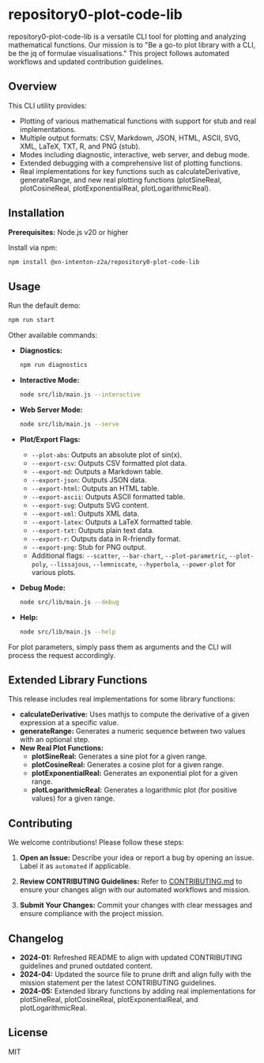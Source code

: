 # repository0-plot-code-lib

repository0-plot-code-lib is a versatile CLI tool for plotting and analyzing mathematical functions. Our mission is to "Be a go-to plot library with a CLI, be the jq of formulae visualisations." This project follows automated workflows and updated contribution guidelines.

## Overview

This CLI utility provides:

- Plotting of various mathematical functions with support for stub and real implementations.
- Multiple output formats: CSV, Markdown, JSON, HTML, ASCII, SVG, XML, LaTeX, TXT, R, and PNG (stub).
- Modes including diagnostic, interactive, web server, and debug mode.
- Extended debugging with a comprehensive list of plotting functions.
- Real implementations for key functions such as calculateDerivative, generateRange, and new real plotting functions (plotSineReal, plotCosineReal, plotExponentialReal, plotLogarithmicReal).

## Installation

**Prerequisites:** Node.js v20 or higher

Install via npm:

```bash
npm install @xn-intenton-z2a/repository0-plot-code-lib
```

## Usage

Run the default demo:

```bash
npm run start
```

Other available commands:

- **Diagnostics:**
  ```bash
  npm run diagnostics
  ```

- **Interactive Mode:**
  ```bash
  node src/lib/main.js --interactive
  ```

- **Web Server Mode:**
  ```bash
  node src/lib/main.js --serve
  ```

- **Plot/Export Flags:**
  - `--plot-abs`: Outputs an absolute plot of sin(x).
  - `--export-csv`: Outputs CSV formatted plot data.
  - `--export-md`: Outputs a Markdown table.
  - `--export-json`: Outputs JSON data.
  - `--export-html`: Outputs an HTML table.
  - `--export-ascii`: Outputs ASCII formatted table.
  - `--export-svg`: Outputs SVG content.
  - `--export-xml`: Outputs XML data.
  - `--export-latex`: Outputs a LaTeX formatted table.
  - `--export-txt`: Outputs plain text data.
  - `--export-r`: Outputs data in R-friendly format.
  - `--export-png`: Stub for PNG output.
  - Additional flags: `--scatter`, `--bar-chart`, `--plot-parametric`, `--plot-poly`, `--lissajous`, `--lemniscate`, `--hyperbola`, `--power-plot` for various plots.

- **Debug Mode:**
  ```bash
  node src/lib/main.js --debug
  ```

- **Help:**
  ```bash
  node src/lib/main.js --help
  ```

For plot parameters, simply pass them as arguments and the CLI will process the request accordingly.

## Extended Library Functions

This release includes real implementations for some library functions:

- **calculateDerivative:** Uses mathjs to compute the derivative of a given expression at a specific value.
- **generateRange:** Generates a numeric sequence between two values with an optional step.
- **New Real Plot Functions:**
  - **plotSineReal:** Generates a sine plot for a given range.
  - **plotCosineReal:** Generates a cosine plot for a given range.
  - **plotExponentialReal:** Generates an exponential plot for a given range.
  - **plotLogarithmicReal:** Generates a logarithmic plot (for positive values) for a given range.

## Contributing

We welcome contributions! Please follow these steps:

1. **Open an Issue:**
   Describe your idea or report a bug by opening an issue. Label it as `automated` if applicable.

2. **Review CONTRIBUTING Guidelines:**
   Refer to [CONTRIBUTING.md](./CONTRIBUTING.md) to ensure your changes align with our automated workflows and mission.

3. **Submit Your Changes:**
   Commit your changes with clear messages and ensure compliance with the project mission.

## Changelog

- **2024-01:** Refreshed README to align with updated CONTRIBUTING guidelines and pruned outdated content.
- **2024-04:** Updated the source file to prune drift and align fully with the mission statement per the latest CONTRIBUTING guidelines.
- **2024-05:** Extended library functions by adding real implementations for plotSineReal, plotCosineReal, plotExponentialReal, and plotLogarithmicReal.

## License

MIT
